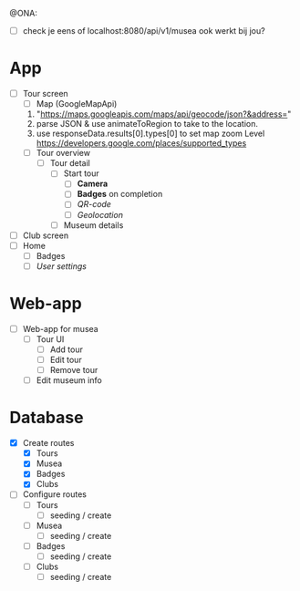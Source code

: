 @ONA: 
- [ ] check je eens of localhost:8080/api/v1/musea ook werkt bij jou?

# App

- [ ] Tour screen
  - [ ]  Map (GoogleMapApi)
    1. "https://maps.googleapis.com/maps/api/geocode/json?&address="
    2. parse JSON & use animateToRegion to take to the location.
    3. use responseData.results[0].types[0] to set map zoom Level
      https://developers.google.com/places/supported_types
  - [ ] Tour overview
    - [ ] Tour detail
      - [ ] Start tour
        - [ ] **Camera**
        - [ ] **Badges** on completion
        - [ ] *QR-code*
        - [ ] *Geolocation*
      - [ ] Museum details

- [ ] Club screen
- [ ] Home
  - [ ] Badges
  - [ ] *User settings*

# Web-app
- [ ] Web-app for musea
  - [ ] Tour UI
    - [ ] Add tour
    - [ ] Edit tour
    - [ ] Remove tour
  - [ ] Edit museum info

# Database
- [X] Create routes
  - [X] Tours
  - [X] Musea
  - [X] Badges
  - [X] Clubs

- [ ] Configure routes
  - [ ] Tours
    - [ ] seeding / create
  - [ ] Musea
    - [ ] seeding / create
  - [ ] Badges
    - [ ] seeding / create
  - [ ] Clubs
    - [ ] seeding / create